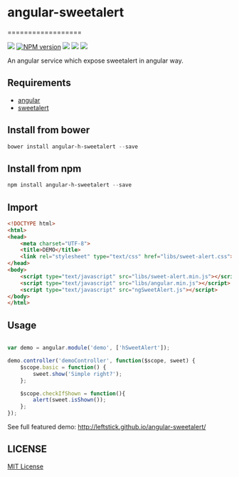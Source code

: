 # angular-sweetalert #
==================

![][bower-url]
[![NPM version][npm-image]][npm-url]
![][david-url]
![][dt-url]
![][license-url]

An angular service which expose sweetalert in angular way.

## Requirements ##

- [angular][angular-url]
- [sweetalert][sweetalert-url]

## Install from bower ##

```powershell
bower install angular-h-sweetalert --save
```

## Install from npm ##

```powershell
npm install angular-h-sweetalert --save
```

## Import ##

```html
<!DOCTYPE html>
<html>
<head>
    <meta charset="UTF-8">
    <title>DEMO</title>
    <link rel="stylesheet" type="text/css" href="libs/sweet-alert.css">
</head>
<body>
    <script type="text/javascript" src="libs/sweet-alert.min.js"></script>
    <script type="text/javascript" src="libs/angular.min.js"></script>
    <script type="text/javascript" src="ngSweetAlert.js"></script>
</body>
</html>
```

## Usage ##

```javascript

var demo = angular.module('demo', ['hSweetAlert']);

demo.controller('demoController', function($scope, sweet) {
    $scope.basic = function() {
        sweet.show('Simple right?');
    };

    $scope.checkIfShown = function(){
        alert(sweet.isShown());
    };
});
```

See full featured demo: http://leftstick.github.io/angular-sweetalert/



## LICENSE ##

[MIT License](https://raw.githubusercontent.com/leftstick/angular-sweetalert/master/LICENSE)

[angular-url]: https://angularjs.org/
[sweetalert-url]: http://tristanedwards.me/sweetalert
[google-fonts-url]: http://fonts.googleapis.com/css?family=Open+Sans:400,600,700,300

[bower-url]: https://img.shields.io/bower/v/angular-h-sweetalert.svg
[npm-url]: https://npmjs.org/package/angular-h-sweetalert
[npm-image]: https://badge.fury.io/js/angular-h-sweetalert.png
[david-url]: https://david-dm.org/leftstick/angular-h-sweetalert.png
[dt-url]:https://img.shields.io/npm/dt/angular-h-sweetalert.svg
[license-url]:https://img.shields.io/npm/l/angular-h-sweetalert.svg
